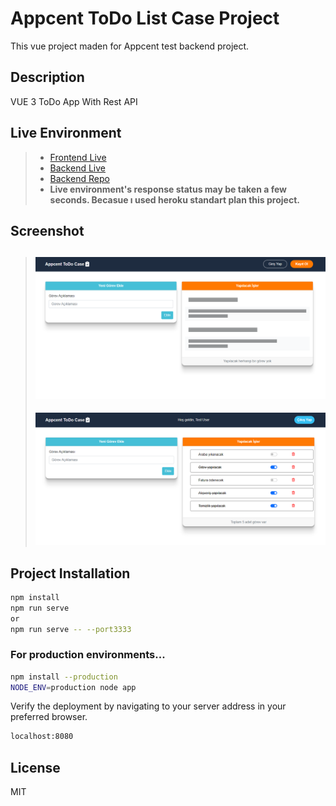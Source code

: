 # Appcent ToDo List Case Project
 This vue project maden for Appcent test backend project.
 ## Description
 VUE 3 ToDo App With Rest API
 
 ## Live Environment
  > * [Frontend Live](https://appcent-todo-vue.herokuapp.com/)
  > * [Backend Live](https://appcent-todo-springboot.herokuapp.com/swagger-ui.html#/) 
  > * [Backend Repo](https://github.com/gazi-dis/Appcent-ToDoCase-SpringBoot)
  > * **Live environment's response status  may be  taken a few seconds. Becasue ı used heroku standart plan this project.**
 
 ## Screenshot
 > ![alt text](https://raw.githubusercontent.com/gazi-dis/Appcent-ToDoCase-Vue3/main/screenshots/main.png)
 > ----
 > ![alt text](https://raw.githubusercontent.com/gazi-dis/Appcent-ToDoCase-Vue3/main/screenshots/home.png)

## Project Installation
```sh
npm install
npm run serve
or
npm run serve -- --port3333
```
### For production environments...

```sh
npm install --production
NODE_ENV=production node app
```

Verify the deployment by navigating to your server address in your preferred browser.

```sh
localhost:8080
```

## License

MIT
